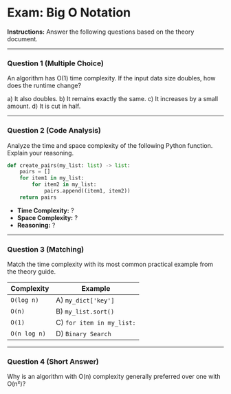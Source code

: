 
# Exam: Big O Notation

**Instructions:** Answer the following questions based on the theory document.

---

### Question 1 (Multiple Choice)

An algorithm has O(1) time complexity. If the input data size doubles, how does the runtime change?

a) It also doubles.
b) It remains exactly the same.
c) It increases by a small amount.
d) It is cut in half.

---

### Question 2 (Code Analysis)

Analyze the time and space complexity of the following Python function. Explain your reasoning.

```python
def create_pairs(my_list: list) -> list:
    pairs = []
    for item1 in my_list:
        for item2 in my_list:
            pairs.append((item1, item2))
    return pairs
```

- **Time Complexity:** ?
- **Space Complexity:** ?
- **Reasoning:** ?

---

### Question 3 (Matching)

Match the time complexity with its most common practical example from the theory guide.

| Complexity  | Example                  |
|-------------|--------------------------|
| `O(log n)`  | A) `my_dict['key']`      |
| `O(n)`      | B) `my_list.sort()`      |
| `O(1)`      | C) `for item in my_list:`|
| `O(n log n)`| D) `Binary Search`       |

---

### Question 4 (Short Answer)

Why is an algorithm with O(n) complexity generally preferred over one with O(n²)?


